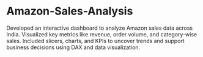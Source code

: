 # Amazon-Sales-Analysis
Developed an interactive dashboard to analyze Amazon sales data across India. Visualized key metrics like revenue, order volume, and category-wise sales. Included slicers, charts, and KPIs to uncover trends and support business decisions using DAX and data visualization.
